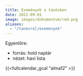 ```yaml
---
title: Események a tanévben
date: 2022-09-01
image: images/dokumentum/red.png
aliases:
  - "/tanevrol/esemenyek"
---
```


Egyenlőre:

* forrás: hold naptár
* nézet: havi lista

{{<fullcalendar_gcal "alma12" >}}
